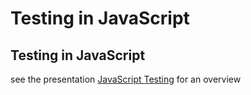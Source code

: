 # Testing in JavaScript

## Testing in JavaScript

see the presentation [JavaScript Testing](./javascript-testing-en.html) for an overview

